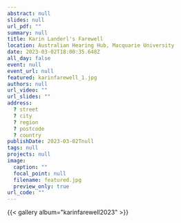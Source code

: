 ```yaml
---
abstract: null
slides: null
url_pdf: ""
summary: null
title: Karin Landerl's Farewell
location: Australian Hearing Hub, Macquarie University
date: 2023-03-02T18:00:35.648Z
all_day: false
event: null
event_url: null
featured: karinfarewell_1.jpg
authors: null
url_video: ""
url_slides: ""
address:
  ? street
  ? city
  ? region
  ? postcode
  ? country
publishDate: 2023-03-02Tnull
tags: null
projects: null
image:
  caption: ""
  focal_point: null
  filename: featured.jpg
  preview_only: true
url_code: ""
---
```


{{< gallery album="karinfarewell2023" >}}
